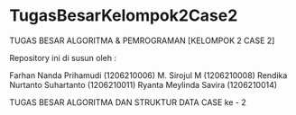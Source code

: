 # TugasBesarKelompok2Case2
TUGAS BESAR ALGORITMA &amp; PEMROGRAMAN [KELOMPOK 2 CASE 2]


Repository ini di susun oleh :

Farhan Nanda Prihamudi (1206210006)
M. Sirojul M (1206210008)
Rendika Nurtanto Suhartanto (1206210011)
Ryanta Meylinda Savira  (1206210014)


TUGAS BESAR ALGORITMA DAN STRUKTUR DATA CASE ke - 2
